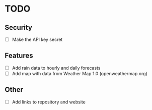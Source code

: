 # TODO

## Security

- [ ] Make the API key secret

## Features

- [ ] Add rain data to hourly and daily forecasts
- [ ] Add map with data from Weather Map 1.0 (openweathermap.org)

## Other

- [ ] Add links to repository and website
